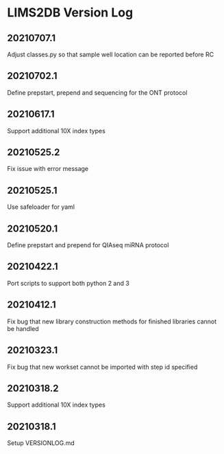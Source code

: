 # LIMS2DB Version Log

## 20210707.1
Adjust classes.py so that sample well location can be reported before RC

## 20210702.1
Define prepstart, prepend and sequencing for the ONT protocol

## 20210617.1
Support additional 10X index types

## 20210525.2
Fix issue with error message

## 20210525.1
Use safeloader for yaml

## 20210520.1
Define prepstart and prepend for QIAseq miRNA protocol

## 20210422.1
Port scripts to support both python 2 and 3

## 20210412.1
Fix bug that new library construction methods for finished libraries cannot be handled

## 20210323.1
Fix bug that new workset cannot be imported with step id specified

## 20210318.2
Support additional 10X index types

## 20210318.1
Setup VERSIONLOG.md
